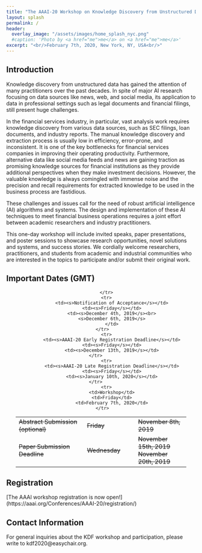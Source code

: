 ```yaml
---
title: "The AAAI-20 Workshop on Knowledge Discovery from Unstructured Data in Financial Services"
layout: splash
permalink: /
header:
  overlay_image: "/assets/images/home_splash_nyc.png"
  #caption: 'Photo by <a href="me">me</a> on <a href="me">me</a>'
excerpt: "<br/>February 7th, 2020, New York, NY, USA<br/>"
---
```


<h2>Introduction</h2>

Knowledge discovery from unstructured data has gained the attention of many practitioners over the past decades. In spite of major AI research focusing on data sources like news, web, and social media, its application to data in professional settings such as legal documents and financial filings, still present huge challenges.

In the financial services industry, in particular, vast analysis work requires knowledge discovery from various data sources, such as SEC filings, loan documents, and industry reports. The manual knowledge discovery and extraction process is usually low in efficiency, error-prone, and inconsistent. It is one of the key bottlenecks for financial services companies in improving their operating productivity. Furthermore, alternative data like social media feeds and news are gaining traction as promising knowledge sources for financial institutions as they provide additional perspectives when they make investment decisions. However, the valuable knowledge is always comingled with immense noise and the precision and recall requirements for extracted knowledge to be used in the business process are fastidious.

These challenges and issues call for the need of robust artificial intelligence (AI) algorithms and systems. The design and implementation of these AI techniques to meet financial business operations requires a joint effort between academic researchers and industry practitioners.

This one-day workshop will include invited speaks, paper presentations, and poster sessions to showcase research opportunities, novel solutions and systems, and success stories. We cordially welcome researchers, practitioners, and students from academic and industrial communities who are interested in the topics to participate and/or submit their original work.

<h2 id="dates">Important Dates (GMT)</h2>
<center>
<table style="width: 90%">
    <tbody>
        <tr>
            <td style="width: 40%;"><s>Abstract Submission (optional)</s></td>
            <td style="width: 30%;"><s>Friday</s></td>
            <td><s>November 8th, 2019</s></td>
        </tr>
        <tr>
            <td><s>Paper Submission Deadline</s></td>
            <td><s>Wednesday</s></td>
            <td><s>November 15th, 2019</s><br>
                <s>November 20th, 2019</s>
            </td>
            
        </tr>
        <tr>
            <td><s>Notification of Acceptance</s></td>
            <td><s>Friday</s></td>
            <td><s>December 4th, 2019</s><br>
            <s>December 6th, 2019</s>
            </td>
        </tr>   
        <tr>
            <td><s>AAAI-20 Early Registration Deadline</s></td>
            <td><s>Friday</s></td>
            <td><s>December 13th, 2019</s></td>
        </tr>        
        <tr>
            <td><s>AAAI-20 Late Registration Deadline</s></td>
            <td><s>Friday</s></td>
            <td><s>January 10th, 2020</s></td>
        </tr>        
        <tr>
            <td>Workshop</td>
            <td>Friday</td>
            <td>February 7th, 2020</td>
        </tr>   
</tbody>
</table>
</center>

<h2 id='registration'>Registration</h2>
[The AAAI workshop registration is now open!](https://aaai.org/Conferences/AAAI-20/registration/)

<h2 id='contact'>Contact Information</h2>
For general inquiries about the KDF workshop and participation, please write to kdf2020@easychair.org.
